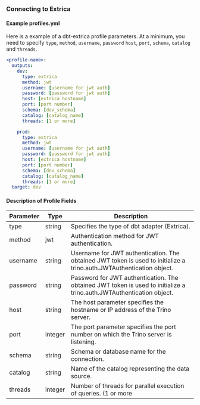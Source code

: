 ### Connecting to Extrica

#### Example profiles.yml 
Here is a  example of a dbt-extrica profile parameters. At a minimum, you need to specify `type`, `method`, `username`, `password` `host`, `port`, `schema`, `catalog` and `threads`.
<File name='~/.dbt/profiles.yml'>

```yaml
<profile-name>:
  outputs:
    dev:
      type: extrica
      method: jwt 
      username: [username for jwt auth]
      password: [password for jwt auth]  
      host: [extrica hostname]
      port: [port number]
      schema: [dev_schema]
      catalog: [catalog_name]
      threads: [1 or more]

    prod:
      type: extrica
      method: jwt 
      username: [username for jwt auth]
      password: [password for jwt auth]  
      host: [extrica hostname]
      port: [port number]
      schema: [dev_schema]
      catalog: [catalog_name]
      threads: [1 or more]
  target: dev

```
</File>

#### Description of Profile Fields

| Parameter  | Type     | Description                              |
|------------|----------|------------------------------------------|
| type       | string  | Specifies the type of dbt adapter (Extrica). |
| method     | jwt      | Authentication method for JWT authentication. |
| username   | string   | Username for JWT authentication. The obtained JWT token is used to initialize a trino.auth.JWTAuthentication object.      |
| password   | string   | Password for JWT authentication. The obtained JWT token is used to initialize a trino.auth.JWTAuthentication object.      |
| host       | string   | The host parameter specifies the hostname or IP address of the Trino server.           |
| port       | integer  | The port parameter specifies the port number on which the Trino server is listening.        |
| schema     | string   | Schema or database name for the connection. |
| catalog    | string   | Name of the catalog representing the data source. |
| threads    | integer  | Number of threads for parallel execution of queries. (1 or more |
